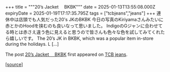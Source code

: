 +++
title = """20’s Jacket 　BKBK"""
date = 2025-01-13T13:55:08.000Z
expiryDate = 2025-01-19T17:17:35.795Z
tags = ["tcbjeans","jeans"]
+++
連休中は店頭でも人気だった20’s JKのBKBK 今日の写真のKiriyamaさんみたいに赤とかのHoodを挟むのも良いなって思いました。 IndigoのGジャンに合わせてる時とは赤さえ違う色に見えると思うので皆さんも色々な色を試してみてくれたら嬉しいです。 The 20’s JK in BKBK, which was a popular item in-store during the holidays. L \[…\]

The post [20’s Jacket 　BKBK](http://tcbjeans.com/2025/01/13/50752) first appeared on [TCB jeans](http://tcbjeans.com).

[[source]](http://tcbjeans.com/2025/01/13/50752)
